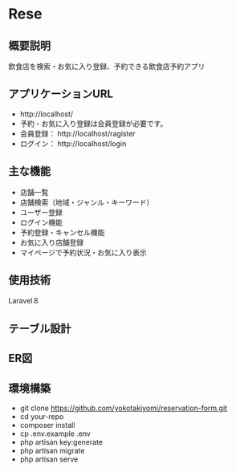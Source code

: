 # Rese

## 概要説明
飲食店を検索・お気に入り登録、予約できる飲食店予約アプリ

## アプリケーションURL
- http://localhost/
- 予約・お気に入り登録は会員登録が必要です。
- 会員登録： http://localhost/ragister
- ログイン： http://localhost/login

## 主な機能
- 店舗一覧
- 店舗検索（地域・ジャンル・キーワード）
- ユーザー登録
- ログイン機能
- 予約登録・キャンセル機能
- お気に入り店舗登録
- マイページで予約状況・お気に入り表示

## 使用技術
Laravel８

## テーブル設計


## ER図


## 環境構築
- git clone https://github.com/yokotakiyomi/reservation-form.git
- cd your-repo
- composer install
- cp .env.example .env
- php artisan key:generate
- php artisan migrate
- php artisan serve